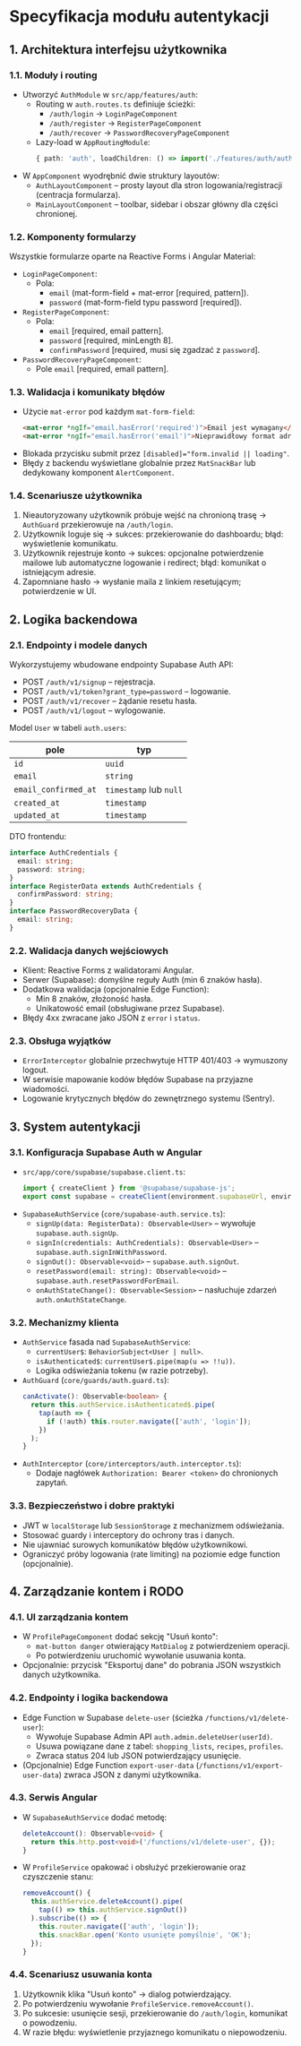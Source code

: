 # Specyfikacja modułu autentykacji

## 1. Architektura interfejsu użytkownika

### 1.1. Moduły i routing

- Utworzyć `AuthModule` w `src/app/features/auth`:
  - Routing w `auth.routes.ts` definiuje ścieżki:
    - `/auth/login` → `LoginPageComponent`
    - `/auth/register` → `RegisterPageComponent`
    - `/auth/recover` → `PasswordRecoveryPageComponent`
  - Lazy-load w `AppRoutingModule`:
    ```ts
    { path: 'auth', loadChildren: () => import('./features/auth/auth.module').then(m => m.AuthModule) }
    ```
- W `AppComponent` wyodrębnić dwie struktury layoutów:
  - `AuthLayoutComponent` – prosty layout dla stron logowania/registracji (centracja formularza).
  - `MainLayoutComponent` – toolbar, sidebar i obszar główny dla części chronionej.

### 1.2. Komponenty formularzy

Wszystkie formularze oparte na Reactive Forms i Angular Material:

- `LoginPageComponent`:
  - Pola:
    - `email` (mat-form-field + mat-error [required, pattern]).
    - `password` (mat-form-field typu password [required]).
- `RegisterPageComponent`:
  - Pola:
    - `email` [required, email pattern].
    - `password` [required, minLength 8].
    - `confirmPassword` [required, musi się zgadzać z `password`].
- `PasswordRecoveryPageComponent`:
  - Pole `email` [required, email pattern].

### 1.3. Walidacja i komunikaty błędów

- Użycie `mat-error` pod każdym `mat-form-field`:
  ```html
  <mat-error *ngIf="email.hasError('required')">Email jest wymagany</mat-error>
  <mat-error *ngIf="email.hasError('email')">Nieprawidłowy format adresu</mat-error>
  ```
- Blokada przycisku submit przez `[disabled]="form.invalid || loading"`.
- Błędy z backendu wyświetlane globalnie przez `MatSnackBar` lub dedykowany komponent `AlertComponent`.

### 1.4. Scenariusze użytkownika

1. Nieautoryzowany użytkownik próbuje wejść na chronioną trasę → `AuthGuard` przekierowuje na `/auth/login`.
2. Użytkownik loguje się → sukces: przekierowanie do dashboardu; błąd: wyświetlenie komunikatu.
3. Użytkownik rejestruje konto → sukces: opcjonalne potwierdzenie mailowe lub automatyczne logowanie i redirect; błąd: komunikat o istniejącym adresie.
4. Zapomniane hasło → wysłanie maila z linkiem resetującym; potwierdzenie w UI.

## 2. Logika backendowa

### 2.1. Endpointy i modele danych

Wykorzystujemy wbudowane endpointy Supabase Auth API:

- POST `/auth/v1/signup` – rejestracja.
- POST `/auth/v1/token?grant_type=password` – logowanie.
- POST `/auth/v1/recover` – żądanie resetu hasła.
- POST `/auth/v1/logout` – wylogowanie.

Model `User` w tabeli `auth.users`:

| pole                 | typ                    |
| -------------------- | ---------------------- |
| `id`                 | `uuid`                 |
| `email`              | `string`               |
| `email_confirmed_at` | `timestamp` lub `null` |
| `created_at`         | `timestamp`            |
| `updated_at`         | `timestamp`            |

DTO frontendu:

```ts
interface AuthCredentials {
  email: string;
  password: string;
}
interface RegisterData extends AuthCredentials {
  confirmPassword: string;
}
interface PasswordRecoveryData {
  email: string;
}
```

### 2.2. Walidacja danych wejściowych

- Klient: Reactive Forms z walidatorami Angular.
- Serwer (Supabase): domyślne reguły Auth (min 6 znaków hasła).
- Dodatkowa walidacja (opcjonalnie Edge Function):
  - Min 8 znaków, złożoność hasła.
  - Unikatowość email (obsługiwane przez Supabase).
- Błędy 4xx zwracane jako JSON z `error` i `status`.

### 2.3. Obsługa wyjątków

- `ErrorInterceptor` globalnie przechwytuje HTTP 401/403 → wymuszony logout.
- W serwisie mapowanie kodów błędów Supabase na przyjazne wiadomości.
- Logowanie krytycznych błędów do zewnętrznego systemu (Sentry).

## 3. System autentykacji

### 3.1. Konfiguracja Supabase Auth w Angular

- `src/app/core/supabase/supabase.client.ts`:
  ```ts
  import { createClient } from '@supabase/supabase-js';
  export const supabase = createClient(environment.supabaseUrl, environment.supabaseAnonKey);
  ```
- `SupabaseAuthService` (`core/supabase-auth.service.ts`):
  - `signUp(data: RegisterData): Observable<User>` – wywołuje `supabase.auth.signUp`.
  - `signIn(credentials: AuthCredentials): Observable<User>` – `supabase.auth.signInWithPassword`.
  - `signOut(): Observable<void>` – `supabase.auth.signOut`.
  - `resetPassword(email: string): Observable<void>` – `supabase.auth.resetPasswordForEmail`.
  - `onAuthStateChange(): Observable<Session>` – nasłuchuje zdarzeń `auth.onAuthStateChange`.

### 3.2. Mechanizmy klienta

- `AuthService` fasada nad `SupabaseAuthService`:
  - `currentUser$`: `BehaviorSubject<User | null>`.
  - `isAuthenticated$`: `currentUser$.pipe(map(u => !!u))`.
  - Logika odświeżania tokenu (w razie potrzeby).
- `AuthGuard` (`core/guards/auth.guard.ts`):
  ```ts
  canActivate(): Observable<boolean> {
    return this.authService.isAuthenticated$.pipe(
      tap(auth => {
        if (!auth) this.router.navigate(['auth', 'login']);
      })
    );
  }
  ```
- `AuthInterceptor` (`core/interceptors/auth.interceptor.ts`):
  - Dodaje nagłówek `Authorization: Bearer <token>` do chronionych zapytań.

### 3.3. Bezpieczeństwo i dobre praktyki

- JWT w `localStorage` lub `SessionStorage` z mechanizmem odświeżania.
- Stosować guardy i interceptory do ochrony tras i danych.
- Nie ujawniać surowych komunikatów błędów użytkownikowi.
- Ograniczyć próby logowania (rate limiting) na poziomie edge function (opcjonalnie).

## 4. Zarządzanie kontem i RODO

### 4.1. UI zarządzania kontem

- W `ProfilePageComponent` dodać sekcję "Usuń konto":
  - `mat-button danger` otwierający `MatDialog` z potwierdzeniem operacji.
  - Po potwierdzeniu uruchomić wywołanie usuwania konta.
- Opcjonalnie: przycisk "Eksportuj dane" do pobrania JSON wszystkich danych użytkownika.

### 4.2. Endpointy i logika backendowa

- Edge Function w Supabase `delete-user` (ścieżka `/functions/v1/delete-user`):
  - Wywołuje Supabase Admin API `auth.admin.deleteUser(userId)`.
  - Usuwa powiązane dane z tabel: `shopping_lists`, `recipes`, `profiles`.
  - Zwraca status 204 lub JSON potwierdzający usunięcie.
- (Opcjonalnie) Edge Function `export-user-data` (`/functions/v1/export-user-data`) zwraca JSON z danymi użytkownika.

### 4.3. Serwis Angular

- W `SupabaseAuthService` dodać metodę:
  ```ts
  deleteAccount(): Observable<void> {
    return this.http.post<void>('/functions/v1/delete-user', {});
  }
  ```
- W `ProfileService` opakować i obsłużyć przekierowanie oraz czyszczenie stanu:
  ```ts
  removeAccount() {
    this.authService.deleteAccount().pipe(
      tap(() => this.authService.signOut())
    ).subscribe(() => {
      this.router.navigate(['auth', 'login']);
      this.snackBar.open('Konto usunięte pomyślnie', 'OK');
    });
  }
  ```

### 4.4. Scenariusz usuwania konta

1. Użytkownik klika "Usuń konto" → dialog potwierdzający.
2. Po potwierdzeniu wywołanie `ProfileService.removeAccount()`.
3. Po sukcesie: usunięcie sesji, przekierowanie do `/auth/login`, komunikat o powodzeniu.
4. W razie błędu: wyświetlenie przyjaznego komunikatu o niepowodzeniu.
